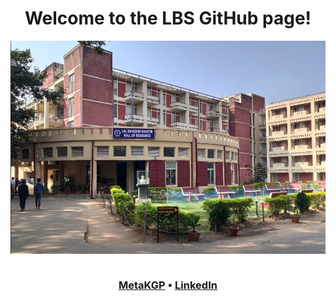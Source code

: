 <h1 align="center"> Welcome to the LBS GitHub page! </h1>

<img src="./lbs-banner.jpg" align="center"/><br/><br/>

<h3 align="center">
  <b><a href="https://wiki.metakgp.org/w/Lal_Bahadur_Shastri_Hall_of_Residence">MetaKGP</a></b>
  •
  <b><a href="https://www.linkedin.com/company/lbsiitkgp/">LinkedIn</a></b>
</h3>